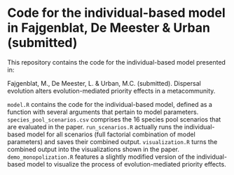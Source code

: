 # Code for the individual-based model in Fajgenblat, De Meester & Urban (submitted)
This repository contains the code for the individual-based model presented in:

Fajgenblat, M., De Meester, L. & Urban, M.C. (submitted). Dispersal evolution alters evolution-mediated priority effects in a metacommunity.

`model.R` contains the code for the individual-based model, defined as a function with several arguments that pertain to model parameters.
`species_pool_scenarios.csv` comprises the 16 species pool scenarios that are evaluated in the paper.
`run_scenarios.R` actually runs the individual-based model for all scenarios (full factorial combination of model parameters) and saves their combined output.
`visualization.R` turns the combined output into the visualizations shown in the paper.
`demo_monopolization.R` features a slightly modified version of the individual-based model to visualize the process of evolution-mediated priority effects.
